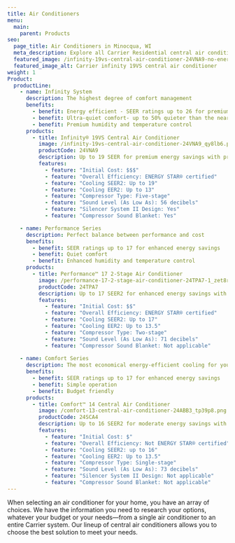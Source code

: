 ```yaml
---
title: Air Conditioners
menu:
  main:
    parent: Products
seo:
  page_title: Air Conditioners in Minocqua, WI
  meta_description: Explore all Carrier Residential central air conditioning units to find the perfect solution for your home. Choose your model and contact us today.
  featured_image: /infinity-19vs-central-air-conditioner-24VNA9-no-energy-star_jizrek.png
  featured_image_alt: Carrier infinity 19VS central air conditioner
weight: 1
Product:
  productLine:
    - name: Infinity System
      description: The highest degree of comfort management
      benefits:
        - benefit: Energy efficient - SEER ratings up to 26 for premium energy savings
        - benefit: Ultra-quiet comfort- up to 50% quieter than the nearest competitor
        - benefit: Premium humidity and temperature control
      products:
        - title: Infinity® 19VS Central Air Conditioner
          image: /infinity-19vs-central-air-conditioner-24VNA9_qy8lb6.png
          productCode: 24VNA9
          description: Up to 19 SEER for premium energy savings with premium comfort features
          features:
            - feature: "Initial Cost: $$$"
            - feature: "Overall Efficiency: ENERGY STAR® certified"
            - feature: "Cooling SEER2: Up to 19"
            - feature: "Cooling EER2: Up to 13"
            - feature: "Compressor Type: Five-stage"
            - feature: "Sound Level (As Low As): 56 decibels"
            - feature: "Silencer System II Design: Yes"
            - feature: "Compressor Sound Blanket: Yes"

    - name: Performance Series
      description: Perfect balance between performance and cost
      benefits:
        - benefit: SEER ratings up to 17 for enhanced energy savings
        - benefit: Quiet comfort
        - benefit: Enhanced humidity and temperature control
      products:
        - title: Performance™ 17 2-Stage Air Conditioner
          image: /performance-17-2-stage-air-conditioner-24TPA7-1_zet8r5.png
          productCode: 24TPA7
          description: Up to 17 SEER2 for enhanced energy savings with enhanced comfort features.
          features:
            - feature: "Initial Cost: $$"
            - feature: "Overall Efficiency: ENERGY STAR® certified"
            - feature: "Cooling SEER2: Up to 17"
            - feature: "Cooling EER2: Up to 13.5"
            - feature: "Compressor Type: Two-stage"
            - feature: "Sound Level (As Low As): 71 decibels"
            - feature: "Compressor Sound Blanket: Not applicable"
        
    - name: Comfort Series
      description: The most economical energy-efficient cooling for your home
      benefits:
        - benefit: SEER ratings up to 17 for enhanced energy savings
        - benefit: Simple operation
        - benefit: Budget friendly
      products:
        - title: Comfort™ 14 Central Air Conditioner
          image: /comfort-13-central-air-conditioner-24ABB3_tp39p8.png
          productCode: 24SCA4
          description: Up to 16 SEER2 for moderate energy savings with standard comfort features.
          features:
            - feature: "Initial Cost: $"
            - feature: "Overall Efficiency: Not ENERGY STAR® certified"
            - feature: "Cooling SEER2: up to 16"
            - feature: "Cooling EER2: Up to 13.5"
            - feature: "Compressor Type: Single-stage"
            - feature: "Sound Level (As Low As): 73 decibels"
            - feature: "Silencer System II Design: Not applicable"
            - feature: "Compressor Sound Blanket: Not applicable"
---
```


When selecting an air conditioner for your home, you have an array of choices. We have the information you need to research your options, whatever your budget or your needs—from a single air conditioner to an entire Carrier system. Our lineup of central air conditioners allows you to choose the best solution to meet your needs.
